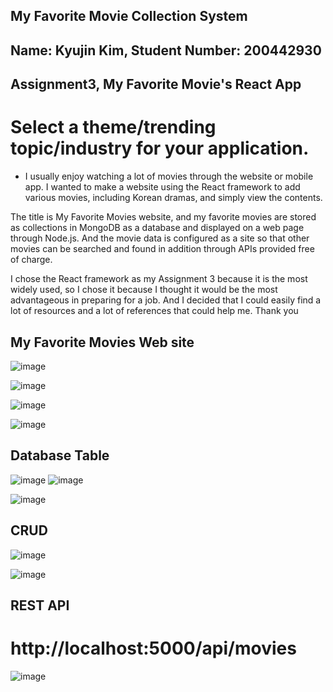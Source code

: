 ## My Favorite Movie Collection System

## Name: Kyujin Kim, Student Number: 200442930

## Assignment3, My Favorite Movie's React App 


# Select a theme/trending topic/industry for your application.
- I usually enjoy watching a lot of movies through the website or mobile app. I wanted to make a website using the React framework to add various movies, including Korean dramas, and simply view the contents.

The title is My Favorite Movies website, and my favorite movies are stored as collections in MongoDB as a database and displayed on a web page through Node.js.
And the movie data is configured as a site so that other movies can be searched and found in addition through APIs provided free of charge.

I chose the React framework as my Assignment 3 because it is the most widely used, so I chose it because I thought it would be the most advantageous in preparing for a job. And I decided that I could easily find a lot of resources and a lot of references that could help me.
Thank you

## My Favorite Movies Web site
![image](https://user-images.githubusercontent.com/104597854/181815125-818e3890-be7b-46ed-a366-d50f4438cc09.png)

![image](https://user-images.githubusercontent.com/104597854/181815242-d3f57792-99d0-4556-83fa-b9682402bed8.png)


![image](https://user-images.githubusercontent.com/104597854/181815363-0e223f69-790f-454e-9428-0f93b70deecc.png)

![image](https://user-images.githubusercontent.com/104597854/181815513-e3574476-a04f-4488-b973-76cb9af33653.png)

## Database Table
![image](https://user-images.githubusercontent.com/104597854/182200575-8671d97f-0c2f-4850-ab84-09741a8631f1.png)
![image](https://user-images.githubusercontent.com/104597854/182200679-92e537f4-a790-4c71-bd8d-7ac87b3cdf6d.png)

![image](https://user-images.githubusercontent.com/104597854/182006432-3616ec46-fb19-4176-ba13-25576ca73b80.png)

## CRUD
![image](https://user-images.githubusercontent.com/104597854/182201495-0f07a165-4b6c-4905-9ea1-9349d8be7044.png)

![image](https://user-images.githubusercontent.com/104597854/182201706-dff2eab4-1838-4be9-b676-f06a96f4bf74.png)


## REST API
# http://localhost:5000/api/movies
![image](https://user-images.githubusercontent.com/104597854/182200894-08ca0a76-8912-442d-b4c6-07e18225c5d2.png)


